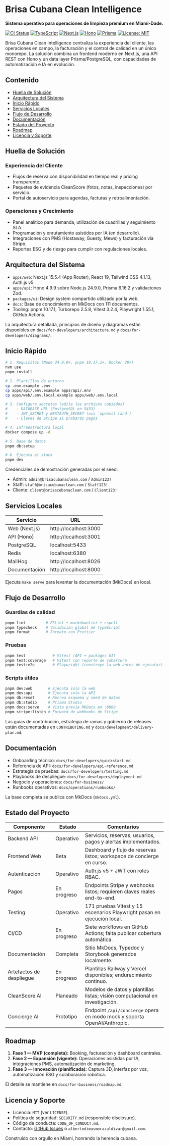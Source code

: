 # Brisa Cubana Clean Intelligence

**Sistema operativo para operaciones de limpieza premium en Miami-Dade.**

[![CI Status](https://github.com/albertodimas/brisa-cubana-clean-intelligence/workflows/CI/badge.svg)](https://github.com/albertodimas/brisa-cubana-clean-intelligence/actions)
[![TypeScript](https://img.shields.io/badge/TypeScript-5.9.2-blue)](https://www.typescriptlang.org/)
[![Next.js](https://img.shields.io/badge/Next.js-15.5.4-black)](https://nextjs.org/)
[![Hono](https://img.shields.io/badge/Hono-4.9.9-orange)](https://hono.dev/)
[![Prisma](https://img.shields.io/badge/Prisma-6.16.2-2D3748)](https://www.prisma.io/)
[![License: MIT](https://img.shields.io/badge/License-MIT-green.svg)](LICENSE)

Brisa Cubana Clean Intelligence centraliza la experiencia del cliente, las operaciones en campo, la facturación y el control de calidad en un único monorepo. La solución combina un frontend moderno en Next.js, una API REST con Hono y un data layer Prisma/PostgreSQL, con capacidades de automatización e IA en evolución.

## Contenido

- [Huella de Solución](#huella-de-solución)
- [Arquitectura del Sistema](#arquitectura-del-sistema)
- [Inicio Rápido](#inicio-rápido)
- [Servicios Locales](#servicios-locales)
- [Flujo de Desarrollo](#flujo-de-desarrollo)
- [Documentación](#documentación)
- [Estado del Proyecto](#estado-del-proyecto)
- [Roadmap](#roadmap)
- [Licencia y Soporte](#licencia-y-soporte)

## Huella de Solución

### Experiencia del Cliente

- Flujos de reserva con disponibilidad en tiempo real y pricing transparente.
- Paquetes de evidencia CleanScore (fotos, notas, inspecciones) por servicio.
- Portal de autoservicio para agendas, facturas y retroalimentación.

### Operaciones y Crecimiento

- Panel analítico para demanda, utilización de cuadrillas y seguimiento SLA.
- Programación y enrutamiento asistidos por IA (en desarrollo).
- Integraciones con PMS (Hostaway, Guesty, Mews) y facturación vía Stripe.
- Reportes ESG y de riesgo para cumplir con regulaciones locales.

## Arquitectura del Sistema

- `apps/web`: Next.js 15.5.4 (App Router), React 19, Tailwind CSS 4.1.13, Auth.js v5.
- `apps/api`: Hono 4.9.9 sobre Node.js 24.9.0, Prisma 6.16.2 y validaciones Zod.
- `packages/ui`: Design system compartido utilizado por la web.
- `docs`: Base de conocimiento en MkDocs con 111 documentos.
- Tooling: pnpm 10.17.1, Turborepo 2.5.8, Vitest 3.2.4, Playwright 1.55.1, GitHub Actions.

La arquitectura detallada, principios de diseño y diagramas están disponibles en `docs/for-developers/architecture.md` y `docs/for-developers/diagrams/`.

## Inicio Rápido

```bash
# 1. Requisitos (Node 24.9.0+, pnpm 10.17.1+, Docker 28+)
nvm use
pnpm install

# 2. Plantillas de entorno
cp .env.example .env
cp apps/api/.env.example apps/api/.env
cp apps/web/.env.local.example apps/web/.env.local

# 3. Configura secretos (edita los archivos copiados)
#    - DATABASE_URL (PostgreSQL en 5433)
#    - JWT_SECRET y NEXTAUTH_SECRET (usa `openssl rand`)
#    - Claves de Stripe si probarás pagos

# 4. Infraestructura local
docker compose up -d

# 5. Base de datos
pnpm db:setup

# 6. Ejecuta el stack
pnpm dev
```

Credenciales de demostración generadas por el seed:

- Admin: `admin@brisacubanaclean.com` / `Admin123!`
- Staff: `staff@brisacubanaclean.com` / `Staff123!`
- Cliente: `client@brisacubanaclean.com` / `Client123!`

## Servicios Locales

| Servicio      | URL                   |
| ------------- | --------------------- |
| Web (Next.js) | http://localhost:3000 |
| API (Hono)    | http://localhost:3001 |
| PostgreSQL    | localhost:5433        |
| Redis         | localhost:6380        |
| MailHog       | http://localhost:8026 |
| Documentación | http://localhost:8000 |

Ejecuta `make serve` para levantar la documentación (MkDocs) en local.

## Flujo de Desarrollo

### Guardias de calidad

```bash
pnpm lint         # ESLint + markdownlint + cspell
pnpm typecheck    # Validación global de TypeScript
pnpm format       # Formato con Prettier
```

### Pruebas

```bash
pnpm test            # Vitest (API + packages UI)
pnpm test:coverage   # Vitest con reporte de cobertura
pnpm test:e2e        # Playwright (construye la web antes de ejecutar)
```

### Scripts útiles

```bash
pnpm dev:web       # Ejecuta solo la web
pnpm dev:api       # Ejecuta solo la API
pnpm db:reset      # Recrea esquema y seed de datos
pnpm db:studio     # Prisma Studio
pnpm docs:serve    # Vista previa MkDocs en :8000
pnpm stripe:listen # Forward de webhooks de Stripe
```

Las guías de contribución, estrategia de ramas y gobierno de releases están documentadas en `CONTRIBUTING.md` y `docs/development/delivery-plan.md`.

## Documentación

- Onboarding técnico: `docs/for-developers/quickstart.md`
- Referencia de API: `docs/for-developers/api-reference.md`
- Estrategia de pruebas: `docs/for-developers/testing.md`
- Playbooks de despliegue: `docs/for-developers/deployment.md`
- Negocio y operaciones: `docs/for-business/`
- Runbooks operativos: `docs/operations/runbooks/`

La base completa se publica con MkDocs (`mkdocs.yml`).

## Estado del Proyecto

| Componente               | Estado      | Comentarios                                                                  |
| ------------------------ | ----------- | ---------------------------------------------------------------------------- |
| Backend API              | Operativo   | Servicios, reservas, usuarios, pagos y alertas implementados.                |
| Frontend Web             | Beta        | Dashboard y flujo de reservas listos; workspace de concierge en curso.       |
| Autenticación            | Operativo   | Auth.js v5 + JWT con roles RBAC.                                             |
| Pagos                    | En progreso | Endpoints Stripe y webhooks listos; requieren claves reales end-to-end.      |
| Testing                  | Operativo   | 171 pruebas Vitest y 15 escenarios Playwright pasan en ejecución local.      |
| CI/CD                    | En progreso | Siete workflows en GitHub Actions; falta publicar cobertura automática.      |
| Documentación            | Completa    | Sitio MkDocs, Typedoc y Storybook generados localmente.                      |
| Artefactos de despliegue | En progreso | Plantillas Railway y Vercel disponibles; endurecimiento continuo.            |
| CleanScore AI            | Planeado    | Modelos de datos y plantillas listas; visión computacional en investigación. |
| Concierge AI             | Prototipo   | Endpoint `/api/concierge` opera en modo mock y soporta OpenAI/Anthropic.     |

## Roadmap

1. **Fase 1 — MVP (completa):** Booking, facturación y dashboard centrales.
2. **Fase 2 — Expansión (vigente):** Operaciones asistidas por IA, integraciones PMS, automatización de marketing.
3. **Fase 3 — Innovación (planificada):** Captura 3D, interfaz por voz, automatización ESG y colaboración robótica.

El detalle se mantiene en `docs/for-business/roadmap.md`.

## Licencia y Soporte

- Licencia: `MIT` (ver `LICENSE`).
- Política de seguridad: `SECURITY.md` (responsible disclosure).
- Código de conducta: `CODE_OF_CONDUCT.md`.
- Contacto: [GitHub Issues](https://github.com/albertodimas/brisa-cubana-clean-intelligence/issues) o `albertodimasmorazaldivar@gmail.com`.

Construido con orgullo en Miami, honrando la herencia cubana.
